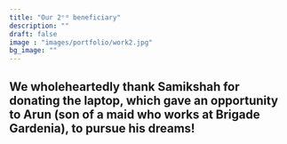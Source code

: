 ```yaml
---
title: "Our 2ⁿᵈ beneficiary"
description: ""
draft: false
image : "images/portfolio/work2.jpg"
bg_image: ""
---
```

## We wholeheartedly thank Samikshah for donating the laptop,  which gave an opportunity to Arun (son of a maid who works at Brigade Gardenia), to pursue his dreams!